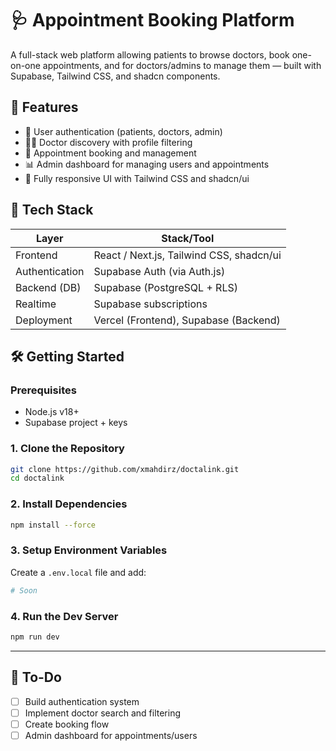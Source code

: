 
# 🩺 Appointment Booking Platform

A full-stack web platform allowing patients to browse doctors, book one-on-one appointments, and for doctors/admins to manage them — built with Supabase, Tailwind CSS, and shadcn components.

## 🚀 Features

- 🔐 User authentication (patients, doctors, admin)
- 👨‍⚕️ Doctor discovery with profile filtering
- 📅 Appointment booking and management
- 📊 Admin dashboard for managing users and appointments
- 📱 Fully responsive UI with Tailwind CSS and shadcn/ui



## 🧰 Tech Stack

| Layer        | Stack/Tool                        |
|--------------|-----------------------------------|
| Frontend     | React / Next.js, Tailwind CSS, shadcn/ui |
| Authentication | Supabase Auth (via Auth.js) |
| Backend (DB) | Supabase (PostgreSQL + RLS)       |
| Realtime     | Supabase subscriptions            |
| Deployment   | Vercel (Frontend), Supabase (Backend) |


## 🛠️ Getting Started

### Prerequisites

- Node.js v18+
- Supabase project + keys

### 1. Clone the Repository

```bash
git clone https://github.com/xmahdirz/doctalink.git
cd doctalink
```

### 2. Install Dependencies

```bash
npm install --force
```

### 3. Setup Environment Variables

Create a `.env.local` file and add:

```bash
# Soon
```

### 4. Run the Dev Server

```bash
npm run dev
```

---

## 📌 To-Do

- [ ] Build authentication system
- [ ] Implement doctor search and filtering
- [ ] Create booking flow
- [ ] Admin dashboard for appointments/users